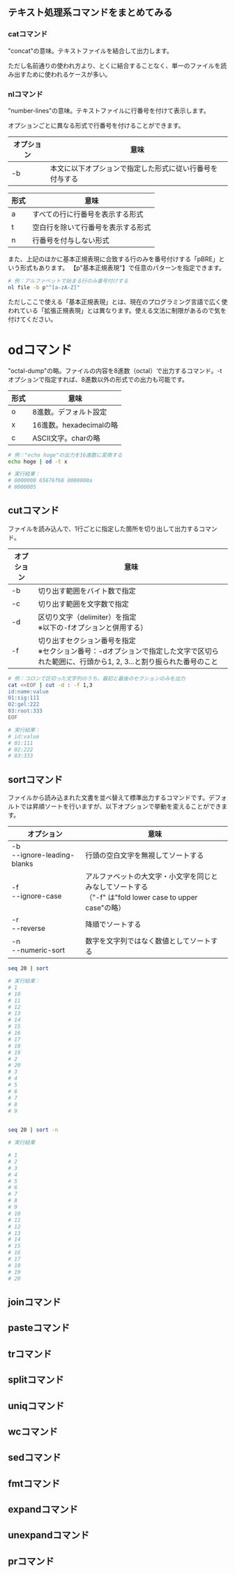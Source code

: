 ## テキスト処理系コマンドをまとめてみる

### catコマンド
"concat"の意味。テキストファイルを結合して出力します。

ただし名前通りの使われ方より、とくに結合することなく、単一のファイルを読み出すために使われるケースが多い。

### nlコマンド
"number-lines"の意味。テキストファイルに行番号を付けて表示します。

オプションごとに異なる形式で行番号を付けることができます。

|オプション|意味|
|----------|----|
|-b|本文に以下オプションで指定した形式に従い行番号を付与する|


|形式|意味|
|----|----|
|a|すべての行に行番号を表示する形式|
|t|空白行を除いて行番号を表示する形式|
|n|行番号を付与しない形式|

また、上記のほかに基本正規表現に合致する行のみを番号付けする「pBRE」という形式もあります。
【p"基本正規表現"】で任意のパターンを指定できます。

```bash
# 例：アルファベットで始まる行のみ番号付けする
nl file -b p"^[a-zA-Z]"
```

ただしここで使える「基本正規表現」とは、現在のプログラミング言語で広く使われている「拡張正規表現」とは異なります。使える文法に制限があるので気を付けてください。

# odコマンド
"octal-dump"の略。ファイルの内容を8進数（octal）で出力するコマンド。-tオプションで指定すれば、8進数以外の形式での出力も可能です。

|形式|意味|
|----|----|
|o|8進数。デフォルト設定|
|x|16進数。hexadecimalの略|
|c|ASCII文字。charの略|

```bash
# 例："echo hoge"の出力を16進数に変換する
echo hoge | od -t x

# 実行結果：
# 0000000 65676f68 0000000a
# 0000005
```

## cutコマンド
ファイルを読み込んで、1行ごとに指定した箇所を切り出して出力するコマンド。

|オプション|意味|
|----------|----|
|-b|切り出す範囲をバイト数で指定|
|-c|切り出す範囲を文字数で指定|
|-d|区切り文字（delimiter）を指定<br>※以下の-fオプションと併用する）|
|-f|切り出すセクション番号を指定<br>※セクション番号：-dオプションで指定した文字で区切られた範囲に、行頭から1, 2, 3...と割り振られた番号のこと|

```bash
# 例：コロンで区切った文字列のうち、最初と最後のセクションのみを出力
cat <<EOF | cut -d : -f 1,3
id:name:value
01:sig:111
02:gel:222
03:root:333
EOF

# 実行結果：
# id:value
# 01:111
# 02:222
# 03:333
```

## sortコマンド
ファイルから読み込まれた文書を並べ替えて標準出力するコマンドです。デフォルトでは昇順ソートを行いますが、以下オプションで挙動を変えることができます。

|オプション|意味|
|----------|----|
|-b<br>--ignore-leading-blanks|行頭の空白文字を無視してソートする|
|-f<br>--ignore-case|アルファベットの大文字・小文字を同じとみなしてソートする<br>（"-f" は"fold lower case to upper case"の略）|
|-r<br>--reverse|降順でソートする|
|-n<br>--numeric-sort|数字を文字列ではなく数値としてソートする|

```bash
seq 20 | sort

# 実行結果：
# 1
# 10
# 11
# 12
# 13
# 14
# 15
# 16
# 17
# 18
# 19
# 2
# 20
# 3
# 4
# 5
# 6
# 7
# 8
# 9

 
seq 20 | sort -n

# 実行結果

# 1
# 2
# 3
# 4
# 5
# 6
# 7
# 8
# 9
# 10
# 11
# 12
# 13
# 14
# 15
# 16
# 17
# 18
# 19
# 20
```

## joinコマンド

## pasteコマンド

## trコマンド

## splitコマンド

## uniqコマンド

## wcコマンド

## sedコマンド

## fmtコマンド

## expandコマンド

## unexpandコマンド

## prコマンド

